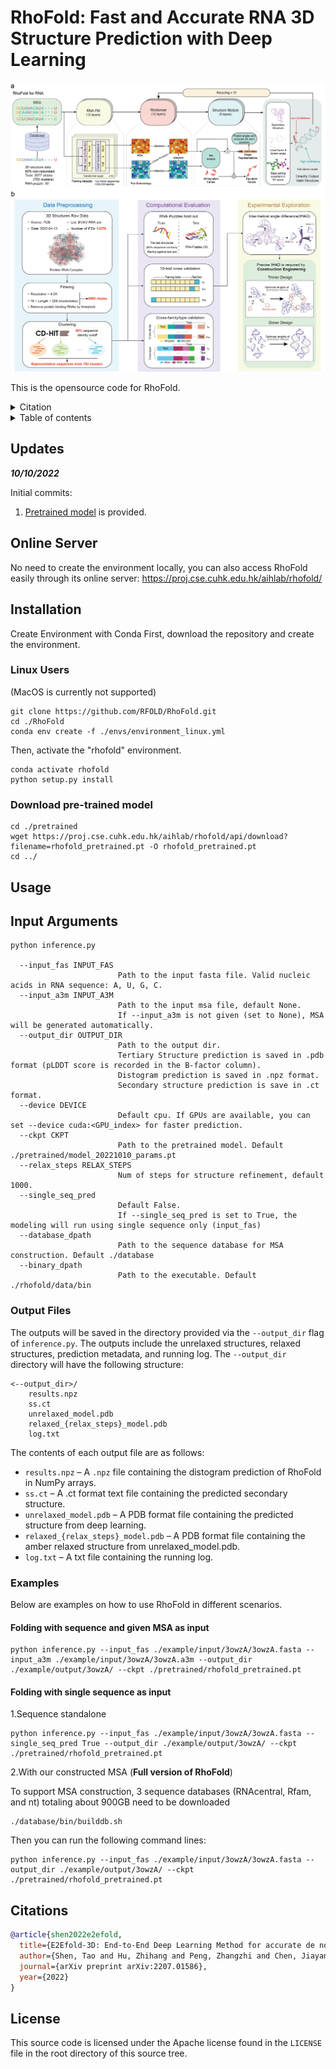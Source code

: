 # RhoFold: Fast and Accurate RNA 3D Structure Prediction with Deep Learning

![header](header.png)

This is the opensource code for RhoFold.

<details><summary>Citation</summary>

```bibtex
@article{shen2022e2efold,
  title={E2Efold-3D: End-to-End Deep Learning Method for accurate de novo RNA 3D Structure Prediction},
  author={Shen, Tao and Hu, Zhihang and Peng, Zhangzhi and Chen, Jiayang and Xiong, Peng and Hong, Liang and Zheng, Liangzhen and Wang, Yixuan and King, Irwin and Wang, Sheng and others},
  journal={arXiv preprint arXiv:2207.01586},
  year={2022}
}
```
</details>

<details><summary>Table of contents</summary>
  
- [Recent Updates](#New_Updates)
- [Online Server](#Online_Server) 
- [Installation](#Installation)
  - [For Linux Users](#Installation_Linux)
  - [Download Pre-trained Model](#Pretrained_Model)
- [Usage](#usage)
  - [Input Arguments](#Arguments)
  - [Output Files](#RhoFold_outputs) 
  - [Examples](#Examples)  
- [Citations](#citations)
- [License](#license)
</details>

## Updates <a name="New_Updates"></a>

***10/10/2022***

Initial commits:
1.  [Pretrained model](https://drive.google.com/file/d/1To2bjbhQLFx1k8hBOW5q1JFq6ut27XEv/view?usp=sharing) is provided.

## Online Server <a name="Online_Server"></a>
No need to create the environment locally, you can also access RhoFold easily through its online server: https://proj.cse.cuhk.edu.hk/aihlab/rhofold/


## Installation <a name="Installation"></a>

Create Environment with Conda
First, download the repository and create the environment.

### Linux Users <a name="Installation_Linux"></a>
(MacOS is currently not supported)
```
git clone https://github.com/RFOLD/RhoFold.git 
cd ./RhoFold
conda env create -f ./envs/environment_linux.yml
```
Then, activate the "rhofold" environment.
```
conda activate rhofold
python setup.py install
```

### Download pre-trained model <a name="Pretrained_Model"></a>

```
cd ./pretrained
wget https://proj.cse.cuhk.edu.hk/aihlab/rhofold/api/download?filename=rhofold_pretrained.pt -O rhofold_pretrained.pt
cd ../
```

## Usage <a name="Usage"></a>

## Input Arguments <a name="Arguments"></a>

```commandline
python inference.py

  --input_fas INPUT_FAS
                        Path to the input fasta file. Valid nucleic acids in RNA sequence: A, U, G, C.
  --input_a3m INPUT_A3M
                        Path to the input msa file, default None.
                        If --input_a3m is not given (set to None), MSA will be generated automatically.
  --output_dir OUTPUT_DIR
                        Path to the output dir. 
                        Tertiary Structure prediction is saved in .pdb format (pLDDT score is recorded in the B-factor column). 
                        Distogram prediction is saved in .npz format.
                        Secondary structure prediction is save in .ct format.     
  --device DEVICE       
                        Default cpu. If GPUs are available, you can set --device cuda:<GPU_index> for faster prediction.
  --ckpt CKPT           
                        Path to the pretrained model. Default ./pretrained/model_20221010_params.pt
  --relax_steps RELAX_STEPS
                        Num of steps for structure refinement, default 1000.
  --single_seq_pred 
                        Default False.
                        If --single_seq_pred is set to True, the modeling will run using single sequence only (input_fas)
  --database_dpath      
                        Path to the sequence database for MSA construction. Default ./database
  --binary_dpath
                        Path to the executable. Default ./rhofold/data/bin

```

### Output Files <a name="RhoFold_Outputs"></a>

The outputs will be saved in the directory provided via the `--output_dir` flag of `inference.py`.
The outputs include the unrelaxed structures, relaxed structures, prediction metadata, and running log.
The `--output_dir` directory will have the following structure:

```
<--output_dir>/
    results.npz
    ss.ct
    unrelaxed_model.pdb
    relaxed_{relax_steps}_model.pdb
    log.txt
```

The contents of each output file are as follows:

*   `results.npz` – A `.npz` file containing the distogram prediction of RhoFold in NumPy arrays.
*   `ss.ct` – A .ct format text file containing the predicted secondary structure.
*   `unrelaxed_model.pdb` – A PDB format file containing the predicted structure from deep learning.
*   `relaxed_{relax_steps}_model.pdb` – A PDB format file containing the amber relaxed structure from unrelaxed_model.pdb.
*   `log.txt` – A txt file containing the running log.


### Examples <a name="Examples"></a>

Below are examples on how to use RhoFold in different scenarios.

#### Folding with sequence and given MSA as input

```commandline
python inference.py --input_fas ./example/input/3owzA/3owzA.fasta --input_a3m ./example/input/3owzA/3owzA.a3m --output_dir ./example/output/3owzA/ --ckpt ./pretrained/rhofold_pretrained.pt
```

#### Folding with single sequence as input
1.Sequence standalone

```commandline
python inference.py --input_fas ./example/input/3owzA/3owzA.fasta --single_seq_pred True --output_dir ./example/output/3owzA/ --ckpt ./pretrained/rhofold_pretrained.pt
```
2.With our constructed MSA (**Full version of RhoFold**)

To support MSA construction, 3 sequence databases (RNAcentral, Rfam, and nt) totaling about 900GB need to be downloaded
```
./database/bin/builddb.sh
```
Then you can run the following command lines:
```
python inference.py --input_fas ./example/input/3owzA/3owzA.fasta --output_dir ./example/output/3owzA/ --ckpt ./pretrained/rhofold_pretrained.pt
```



[//]: # (AlphaFold's, OpenFold's and, by extension, xTrimoMultimer source code is licensed under the permissive Apache Licence, Version 2.0.)

## Citations <a name="Citations"></a>

```bibtex
@article{shen2022e2efold,
  title={E2Efold-3D: End-to-End Deep Learning Method for accurate de novo RNA 3D Structure Prediction},
  author={Shen, Tao and Hu, Zhihang and Peng, Zhangzhi and Chen, Jiayang and Xiong, Peng and Hong, Liang and Zheng, Liangzhen and Wang, Yixuan and King, Irwin and Wang, Sheng and others},
  journal={arXiv preprint arXiv:2207.01586},
  year={2022}
}
```

## License <a name="license"></a>

This source code is licensed under the Apache license found in the `LICENSE` file
in the root directory of this source tree.




